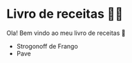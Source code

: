 # Livro de receitas :man_cook:

Ola! Bem vindo ao meu livro de receitas :wave:

- Strogonoff de Frango
- Pave

